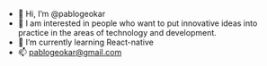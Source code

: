- 👋 Hi, I’m @pablogeokar
- 👀 I am interested in people who want to put innovative ideas into practice in the areas of technology and development.
- 🌱 I’m currently learning React-native
- 📫 pablogeokar@gmail.com

<!---
pablogeokar/pablogeokar is a ✨ special ✨ repository because its `README.md` (this file) appears on your GitHub profile.
You can click the Preview link to take a look at your changes.
--->
